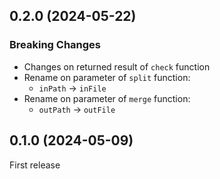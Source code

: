 ## 0.2.0 (2024-05-22)

### Breaking Changes

- Changes on returned result of `check` function
- Rename on parameter of `split` function:
    - `inPath` -> `inFile`
- Rename on parameter of `merge` function:
    - `outPath` -> `outFile`

## 0.1.0 (2024-05-09)

First release
